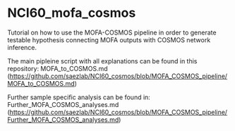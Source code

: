 # NCI60_mofa_cosmos

Tutorial on how to use the MOFA-COSMOS pipeline in order to generate testable hypothesis connecting MOFA outputs with COSMOS network inference.

The main pipleine script with all explanations can be found in this repository: MOFA_to_COSMOS.md (https://github.com/saezlab/NCI60_cosmos/blob/MOFA_COSMOS_pipeline/MOFA_to_COSMOS.md)

Further sample specific analysis can be found in: Further_MOFA_COSMOS_analyses.md (https://github.com/saezlab/NCI60_cosmos/blob/MOFA_COSMOS_pipeline/Further_MOFA_COSMOS_analyses.md)
